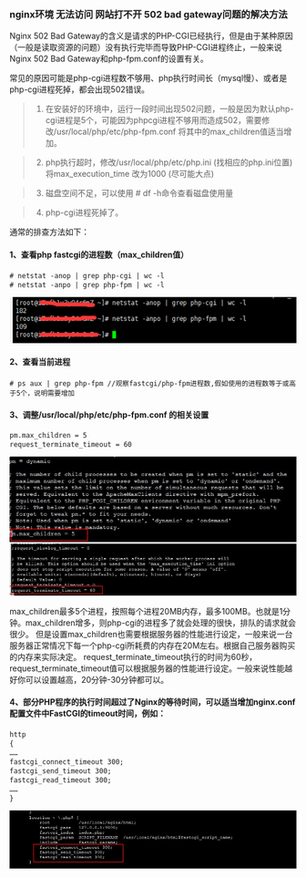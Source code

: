 ### nginx环境 无法访问 网站打不开 502 bad gateway问题的解决方法

Nginx 502 Bad Gateway的含义是请求的PHP-CGI已经执行，但是由于某种原因（一般是读取资源的问题）没有执行完毕而导致PHP-CGI进程终止，一般来说Nginx 502 Bad Gateway和php-fpm.conf的设置有关。

常见的原因可能是php-cgi进程数不够用、php执行时间长（mysql慢）、或者是php-cgi进程死掉，都会出现502错误。

> 1. 在安装好的环境中，运行一段时间出现502问题，一般是因为默认php-cgi进程是5个，可能因为phpcgi进程不够用而造成502，需要修改/usr/local/php/etc/php-fpm.conf 将其中的max_children值适当增加。

> 2. php执行超时，修改/usr/local/php/etc/php.ini (找相应的php.ini位置)将max_execution_time 改为1000 (尽可能大点)

> 3. 磁盘空间不足，可以使用 # df -h命令查看磁盘使用量

> 4. php-cgi进程死掉了。

通常的排查方法如下：

#### 1、查看php fastcgi的进程数（max_children值）
```
# netstat -anop | grep php-cgi | wc -l
# netstat -anpo | grep php-fpm | wc -l
```
![avatar](./images/netstat.png)

#### 2、查看当前进程
```
# ps aux | grep php-fpm //观察fastcgi/php-fpm进程数,假如使用的进程数等于或高于5个，说明需要增加
```

#### 3、调整/usr/local/php/etc/php-fpm.conf 的相关设置
```
pm.max_children = 5
request_terminate_timeout = 60
```
![avatar](./images/nginx1.jpg)
![avatar](./images/nginx2.jpg)

max_children最多5个进程，按照每个进程20MB内存，最多100MB。也就是1分钟。max_children增多，则php-cgi的进程多了就会处理的很快，排队的请求就会很少。 但是设置max_children也需要根据服务器的性能进行设定，一般来说一台服务器正常情况下每一个php-cgi所耗费的内存在20M左右。根据自己服务器购买的内存来实际决定。
request_terminate_timeout执行的时间为60秒，request_terminate_timeout值可以根据服务器的性能进行设定。一般来说性能越好你可以设置越高，20分钟-30分钟都可以。

#### 4、部分PHP程序的执行时间超过了Nginx的等待时间，可以适当增加nginx.conf配置文件中FastCGI的timeout时间，例如：
```
http
{
……
fastcgi_connect_timeout 300;
fastcgi_send_timeout 300;
fastcgi_read_timeout 300;
……
}
```

![avatar](./images/nginx3.jpg)




